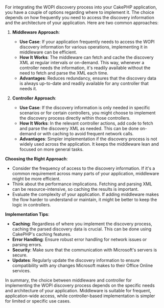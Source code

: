 For integrating the WOPI discovery process into your CakePHP application, you have a couple of options regarding where to implement it. The choice depends on how frequently you need to access the discovery information and the architecture of your application. Here are two common approaches:

1. **Middleware Approach**:

   - **Use Case**: If your application frequently needs to access the WOPI discovery information for various operations, implementing it in middleware can be efficient.
   - **How It Works**: The middleware can fetch and cache the discovery XML at regular intervals or on-demand. This way, whenever a controller needs the information, it's readily available without the need to fetch and parse the XML each time.
   - **Advantages**: Reduces redundancy, ensures that the discovery data is always up-to-date and readily available for any controller that needs it.

2. **Controller Approach**:
   - **Use Case**: If the discovery information is only needed in specific scenarios or for certain controllers, you might choose to implement the discovery process directly within those controllers.
   - **How It Works**: In the relevant controller actions, add code to fetch and parse the discovery XML as needed. This can be done on-demand or with caching to avoid frequent network calls.
   - **Advantages**: Simpler implementation if the discovery process is not widely used across the application. It keeps the middleware lean and focused on more general tasks.

**Choosing the Right Approach**:

- Consider the frequency of access to the discovery information. If it's a common requirement across many parts of your application, middleware might be more efficient.
- Think about the performance implications. Fetching and parsing XML can be resource-intensive, so caching the results is important.
- Evaluate the complexity of your application. If adding middleware makes the flow harder to understand or maintain, it might be better to keep the logic in controllers.

**Implementation Tips**:

- **Caching**: Regardless of where you implement the discovery process, caching the parsed discovery data is crucial. This can be done using CakePHP's caching features.
- **Error Handling**: Ensure robust error handling for network issues or parsing errors.
- **Security**: Make sure that the communication with Microsoft's servers is secure.
- **Updates**: Regularly update the discovery information to ensure compatibility with any changes Microsoft makes to their Office Online services.

In summary, the choice between middleware and controller for implementing the WOPI discovery process depends on the specific needs and architecture of your application. Middleware is suitable for frequent, application-wide access, while controller-based implementation is simpler for limited or specific use cases.
